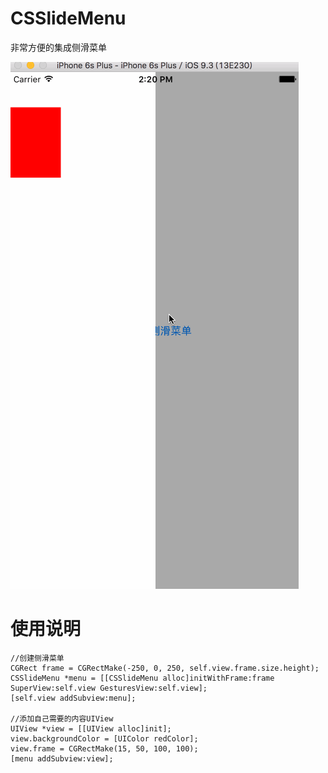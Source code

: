 # CSSlideMenu
非常方便的集成侧滑菜单


![image](https://raw.githubusercontent.com/1733492644/CSSlideMenu/master/Untitled.gif)
# 使用说明
    //创建侧滑菜单
    CGRect frame = CGRectMake(-250, 0, 250, self.view.frame.size.height);
    CSSlideMenu *menu = [[CSSlideMenu alloc]initWithFrame:frame SuperView:self.view GesturesView:self.view];
    [self.view addSubview:menu];
    
    //添加自己需要的内容UIView
    UIView *view = [[UIView alloc]init];
    view.backgroundColor = [UIColor redColor];
    view.frame = CGRectMake(15, 50, 100, 100);
    [menu addSubview:view];
